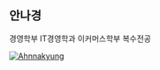 ## 안나경

경영학부 IT경영학과
이커머스학부 복수전공

  [![Ahnnakyung](http://img.shields.io/badge/-Tech%20blog-black?style=flat-square&logo=github&link=https://zzsza.github.io/)](https://zzsza.github.io/)

